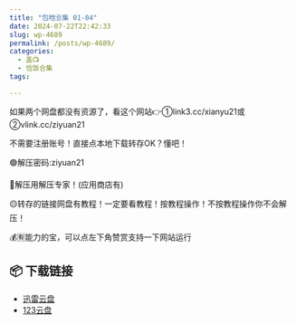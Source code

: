 ```yaml
---
title: "包晗🈴集 01-04"
date: 2024-07-22T22:42:33
slug: wp-4689
permalink: /posts/wp-4689/
categories:
  - 盖📺
  - 恰饭合集
tags:

---
```


如果两个网盘都没有资源了，看这个网站👉①link3.cc/xianyu21或②vlink.cc/ziyuan21

不需要注册账号！直接点本地下载转存OK？懂吧！

🟢解压密码:ziyuan21

🔵解压用解压专家！(应用商店有)

🟡转存的链接网盘有教程！一定要看教程！按教程操作！不按教程操作你不会解压！

💰🈶能力的宝，可以点左下角赞赏支持一下网站运行

## 📦 下载链接
- [迅雷云盘](https://blziyuan21.com/pay-download/4689?key=40890bc95f&down_id=0)
- [123云盘](https://blziyuan21.com/pay-download/4689?key=40890bc95f&down_id=1)

